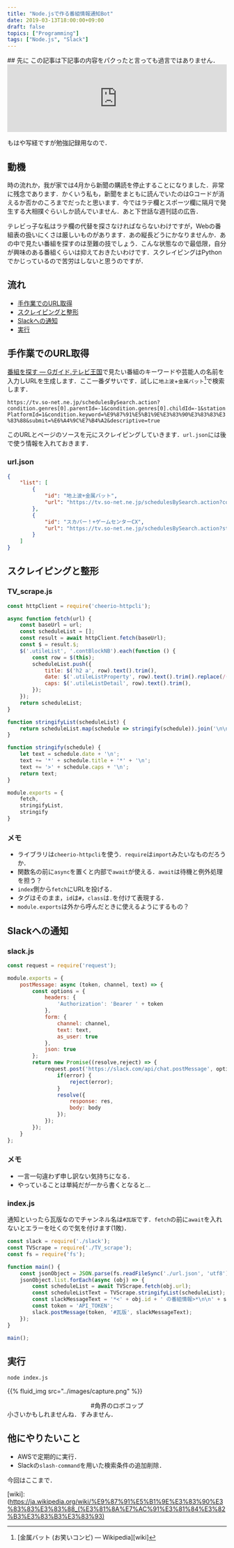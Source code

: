 ```yaml
---
title: "Node.jsで作る番組情報通知Bot"
date: 2019-03-13T18:00:00+09:00
draft: false
topics: ["Programming"]
tags: ["Node.js", "Slack"]
---
```


<p><!--more--></p>
## 先に
この記事は下記事の内容をパクったと言っても過言ではありません．

<iframe class="hatenablogcard" style="width:100%;height:155px;max-width:680px;" title="Node.jsでテレビの映画放映情報をWebスクレイピングしてSlackに通知する" src="https://hatenablog-parts.com/embed?url=https://blog.honjala.net/entry/2018/09/13/004442" width="300" height="150" frameborder="0" scrolling="no"></iframe>

もはや写経ですが勉強記録用なので．

## 動機
時の流れか，我が家では4月から新聞の購読を停止することになりました．非常に残念であります．かくいう私も，新聞をまともに読んでいたのはGコードが消えるか否かのころまでだったと思います．今ではラテ欄とスポーツ欄に隔月で発生する大相撲ぐらいしか読んでいません．あと下世話な週刊誌の広告．

テレビっ子な私はラテ欄の代替を探さなければならないわけですが，Webの番組表の扱いにくさは厳しいものがあります．あの縦長どうにかなりませんか．あの中で見たい番組を探すのは至難の技でしょう．こんな状態なので最低限，自分が興味のある番組くらいは抑えておきたいわけです．スクレイピングはPythonでかじっているので苦労はしないと思うのですが．

## 流れ
- [手作業でのURL取得](#手作業でのURL取得)
- [スクレイピングと整形](#スクレイピングと整形)
- [Slackへの通知](#Slackへの通知)
- [実行](#実行)

## 手作業でのURL取得
[番組を探す &mdash; Gガイド.テレビ王国][検索]で見たい番組のキーワードや芸能人の名前を入力しURLを生成します．ここ一番ダサいです．試しに`地上波`+`金属バット`[^1]で検索します．

`https://tv.so-net.ne.jp/schedulesBySearch.action?condition.genres[0].parentId=-1&condition.genres[0].childId=-1&stationPlatformId=1&condition.keyword=%E9%87%91%E5%B1%9E%E3%83%90%E3%83%83%E3%83%88&submit=%E6%A4%9C%E7%B4%A2&descriptive=true`

このURLとページのソースを元にスクレイピングしていきます．`url.json`には後で使う情報を入れておきます．
### url.json
```json
{
    "list": [
        {
            "id": "地上波+金属バット",
            "url": "https://tv.so-net.ne.jp/schedulesBySearch.action?condition.genres%5B0%5D.parentId=-1&condition.genres%5B0%5D.childId=-1&stationPlatformId=1&condition.keyword=%E9%87%91%E5%B1%9E%E3%83%90%E3%83%83%E3%83%88&submit=%E6%A4%9C%E7%B4%A2&descriptive=true"
        },
        {
            "id": "スカパー！+ゲームセンターCX",
            "url": "https://tv.so-net.ne.jp/schedulesBySearch.action?stationPlatformId=5&condition.keyword=%E3%82%B2%E3%83%BC%E3%83%A0%E3%82%BB%E3%83%B3%E3%82%BF%E3%83%BCCX&submit=%E6%A4%9C%E7%B4%A2&descriptive=true"
        }
    ]
}

```

## スクレイピングと整形
### TV_scrape.js
```js
const httpClient = require('cheerio-httpcli');

async function fetch(url) {
    const baseUrl = url;
    const scheduleList = [];
    const result = await httpClient.fetch(baseUrl);
    const $ = result.$;
    $('.utileList', '.contBlockNB').each(function () {
        const row = $(this);
        scheduleList.push({
            title: $('h2 a', row).text().trim(),
            date: $('.utileListProperty', row).text().trim().replace(/([\s\t\n]|&nbsp;)+/g, ' '),
            caps: $('.utileListDetail', row).text().trim(),
        });
    });
    return scheduleList;
}

function stringifyList(scheduleList) {
    return scheduleList.map(schedule => stringify(schedule)).join('\n\n');
}

function stringify(schedule) {
    let text = schedule.date + '\n';
    text += '*' + schedule.title + '*' + '\n';
    text += '>' + schedule.caps + '\n';
    return text;
}

module.exports = {
    fetch,
    stringifyList,
    stringify
}
```
### メモ
- ライブラリは`cheerio-httpcli`を使う．`require`は`import`みたいなものだろうか．
- 関数名の前に`async`を置くと内部で`await`が使える．`await`は待機と例外処理を担う？
- `index`側から`fetch`にURLを投げる．
- タグはそのまま，`id`は`#`，`class`は`.`を付けて表現する．
- `module.exports`は外から呼んだときに使えるようにするもの？

## Slackへの通知
### slack.js
```js
const request = require('request');

module.exports = {
    postMessage: async (token, channel, text) => {
        const options = {
            headers: {
                'Authorization': 'Bearer ' + token
            },
            form: {
                channel: channel,
                text: text,
                as_user: true
            },
            json: true
        };
        return new Promise((resolve,reject) => {
            request.post('https://slack.com/api/chat.postMessage', options, (error, res, body) => {
                if(error) {
                    reject(error);
                }
                resolve({
                    response: res,
                    body: body
                });
            });
        });
    }
};
```
### メモ
- 一言一句違わず申し訳ない気持ちになる．
- やっていることは単純だが一から書くとなると…

### index.js
通知といったら瓦版なのでチャンネル名は`#瓦版`です．`fetch`の前に`await`を入れないとエラーを吐くので気を付けます(1敗)．
```js
const slack = require('./slack');
const TVScrape = require('./TV_scrape');
const fs = require('fs');

function main() {
    const jsonObject = JSON.parse(fs.readFileSync('./url.json', 'utf8'));
    jsonObject.list.forEach(async (obj) => {
        const scheduleList = await TVScrape.fetch(obj.url);
        const scheduleListText = TVScrape.stringifyList(scheduleList);
        const slackMessageText = '*<' + obj.id + ' の番組情報>*\n\n' + scheduleListText;
        const token = 'API_TOKEN';
        slack.postMessage(token, '#瓦版', slackMessageText);
    });
}

main();
```

## 実行
```sh
node index.js
```

{{% fluid_img src="../images/capture.png" %}}
<center><figcaption>#角界のロボコップ</figcaption></center>
小さいかもしれませんね．すみません．

## 他にやりたいこと
- AWSで定期的に実行．
- Slackの`slash-command`を用いた検索条件の追加削除．

今回はここまで．

[ブログ]: https://blog.honjala.net/entry/2018/09/13/004442
[検索]: https://tv.so-net.ne.jp/search/
[wiki]: (https://ja.wikipedia.org/wiki/%E9%87%91%E5%B1%9E%E3%83%90%E3%83%83%E3%83%88_(%E3%81%8A%E7%AC%91%E3%81%84%E3%82%B3%E3%83%B3%E3%83%93)
[^1]: [金属バット (お笑いコンビ) &mdash; Wikipedia][wiki]
